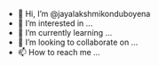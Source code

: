 - 👋 Hi, I’m @jayalakshmikonduboyena
- 👀 I’m interested in ...
- 🌱 I’m currently learning ...
- 💞️ I’m looking to collaborate on ...
- 📫 How to reach me ...

<!---
jayalakshmikonduboyena/jayalakshmikonduboyena is a ✨ special ✨ repository because its `README.md` (this file) appears on your GitHub profile.
You can click the Preview link to take a look at your changes.
--->
